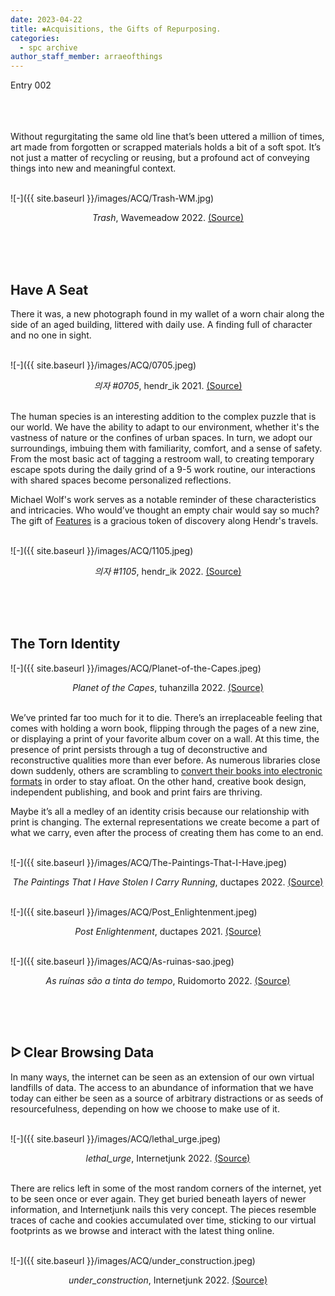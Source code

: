 ```yaml
---
date: 2023-04-22
title: ✱Acquisitions, the Gifts of Repurposing.
categories:
  - spc archive
author_staff_member: arraeofthings
---
```

Entry 002

<br><br><br>
Without regurgitating the same old line that’s been uttered a million of times, art made from forgotten or scrapped materials holds a bit of a soft spot. It’s not just a matter of recycling or reusing, but a profound act of conveying things into new and meaningful context.

<br>![-]({{ site.baseurl }}/images/ACQ/Trash-WM.jpg) <br><center><em>Trash</em>, Wavemeadow 2022. <a href="https://teia.art/wavemeadow">(Source)</a></center>

<br><br><br>
## Have A Seat

There it was, a new photograph found in my wallet of a worn chair along the side of an aged building, littered with daily use. A finding full of character and no one in sight.

<br>![-]({{ site.baseurl }}/images/ACQ/0705.jpeg) <br><center><em>의자 #0705</em>, hendr_ik 2021. <a href="https://objkt.com/asset/KT1Gb5qxXmUEE33RU5P8P4nNLjkwhyH44wBt/17">(Source)</a></center>

<br>The human species is an interesting addition to the complex puzzle that is our world. We have the ability to adapt to our environment, whether it's the vastness of nature or the confines of urban spaces. In turn, we adopt our surroundings, imbuing them with familiarity, comfort, and a sense of safety. From the most basic act of tagging a restroom wall, to creating temporary escape spots during the daily grind of a 9-5 work routine, our interactions with shared spaces become personalized reflections. 

Michael Wolf's work serves as a notable reminder of these characteristics and intricacies. Who would’ve thought an empty chair would say so much? The gift of [Features](https://feat-ur.es/gift-shop/chairs/) is a gracious token of discovery along Hendr's travels.

<br>![-]({{ site.baseurl }}/images/ACQ/1105.jpeg) <br><center><em>의자 #1105</em>, hendr_ik 2022. <a href="https://objkt.com/asset/KT1Gb5qxXmUEE33RU5P8P4nNLjkwhyH44wBt/13">(Source)</a></center>


<br><br><br>
## The Torn Identity

![-]({{ site.baseurl }}/images/ACQ/Planet-of-the-Capes.jpeg) <br><center><em>Planet of the Capes</em>, tuhanzilla 2022. <a href="https://objkt.com/asset/hicetnunc/776484">(Source)</a></center>

<br>We’ve printed far too much for it to die. There’s an irreplaceable feeling that comes with holding a worn book, flipping through the pages of a new zine, or displaying a print of your favorite album cover on a wall. At this time, the presence of print persists through a tug of deconstructive and reconstructive qualities more than ever before. As numerous libraries close down suddenly, others are scrambling to [convert their books into electronic formats](https://blog.archive.org/2023/04/20/san-francisco-board-of-supervisors-unanimously-passes-resolution-in-support-of-digital-rights-for-libraries/) in order to stay afloat. On the other hand, creative book design, independent publishing, and book and print fairs are thriving. 

Maybe it’s all a medley of an identity crisis because our relationship with print is changing. The external representations we create become a part of what we carry, even after the process of creating them has come to an end. 

<br>![-]({{ site.baseurl }}/images/ACQ/The-Paintings-That-I-Have.jpeg) <br><center><em>The Paintings That I Have Stolen I Carry Running</em>, ductapes 2022. <a href="https://objkt.com/asset/hicetnunc/701240">(Source)</a></center>

<br>![-]({{ site.baseurl }}/images/ACQ/Post_Enlightenment.jpeg) <br><center><em>Post Enlightenment</em>, ductapes 2021. <a href="https://objkt.com/asset/hicetnunc/545274">(Source)</a></center>

<br>![-]({{ site.baseurl }}/images/ACQ/As-ruinas-sao.jpeg) <br><center><em>As ruínas são a tinta do tempo</em>, Ruidomorto 2022. <a href="https://objkt.com/asset/hicetnunc/788663">(Source)</a></center>


<br><br><br>
## ᐅ Clear Browsing Data

In many ways, the internet can be seen as an extension of our own virtual landfills of data. The access to an abundance of information that we have today can either be seen as a source of arbitrary distractions or as seeds of resourcefulness, depending on how we choose to make use of it.

<br>![-]({{ site.baseurl }}/images/ACQ/lethal_urge.jpeg) <br><center><em>lethal_urge</em>, Internetjunk 2022. <a href="https://objkt.com/asset/versum_items/10125">(Source)</a></center>

<br>There are relics left in some of the most random corners of the internet, yet to be seen once or ever again. They get buried beneath layers of newer information, and Internetjunk nails this very concept. The pieces resemble traces of cache and cookies accumulated over time, sticking to our virtual footprints as we browse and interact with the latest thing online. 

<br>![-]({{ site.baseurl }}/images/ACQ/under_construction.jpeg) <br><center><em>under_construction</em>, Internetjunk 2022. <a href="https://objkt.com/asset/versum_items/2334">(Source)</a></center>

<br>